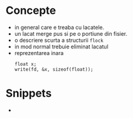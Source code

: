 Concepte
========
  * in general care e treaba cu lacatele.
  * un lacat merge pus si pe o portiune din fisier.
  * o descriere scurta a structurii `flock`
  * in mod normal trebuie eliminat lacatul
  * reprezentarea inara
     ```
     float x;
     write(fd, &x, sizeof(float));
     ```

Snippets
========
   * 
   
   
